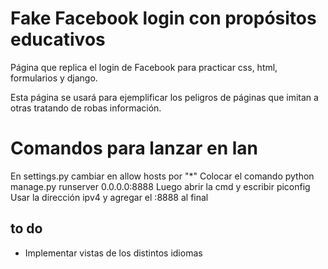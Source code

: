 # Fake Facebook login con propósitos educativos

Página que replica el login de Facebook para practicar css, html, formularios y 
django.

Esta página se usará para ejemplificar los peligros de páginas que imitan a 
otras tratando de robas información.

# Comandos para lanzar en lan

En settings.py cambiar en allow hosts por "*"
Colocar el comando python manage.py runserver 0.0.0.0:8888
Luego abrir la cmd y escribir piconfig
Usar la dirección ipv4 y agregar el :8888 al final

## to do

- Implementar vistas de los distintos idiomas